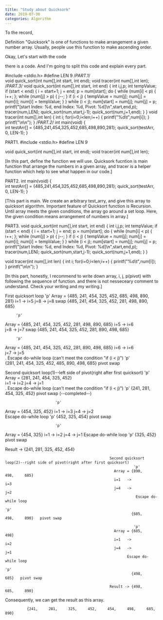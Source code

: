 ```yaml
---
title: "Study about Quicksork"
date: 2019-07-30 
categories: Algorithm
---
```


To the record,

Definition 
"Quicksork" is one of functions to make arrangement a given number array. Usually, people use this function to make ascending order.

Okay, Let's start with the code

there is a code. And I'm going to split this code and explain every part.






#include <stdio.h>
#define LEN 9
/*PART.1*/  
void quick_sort(int num[],int start, int end);
void tracer(int num[],int len);
/*PART.3*/ 
void quick_sort(int num[],int start, int end)
{
    int i,j,p;
    int tempValue; 
    if (start < end) 
    {
        i = start+1; 
        j = end;
        p = num[start]; 
        do 
        {
            while (num[i] < p)
            {
                i++; 
            };
            while (num[j] > p) 
            {
                j--; 
            }
            if (i < j)
            {
                tempValue = num[j];
                num[j] = num[i];
                num[i] = tempValue;
            }
        } while (i < j);
        num[start] = num[j];
        num[j] = p;
        printf("[start Index: %d, end Index: %d, Pivot: %d]\n",start,end,p); 
        tracer(num,LEN); 
        quick_sort(num,start,j-1);
        quick_sort(num,j+1,end);
    }
} 
void tracer(int num[],int len)
{
    int i;
    for(i=0;i<len;i++)
    {
        printf("%d\t",num[i]);
    }
    printf("\n\n");
}
/*PART.2*/ 
int main(void)
{    
    int testArr[] = {485,241,454,325,452,685,498,890,281};
    quick_sort(testArr, 0, LEN-1); 
}






PART1.
#include <stdio.h>
#define LEN 9
  
void quick_sort(int num[],int start, int end);
void tracer(int num[],int len);
  
[In this part, define the function we will use. Quicksork fucntion is main function that arrange the numbers in a given array, and tracer is a helper function which help to see what happen in our code.]


PART2.
int main(void)
{    
    int testArr[] = {485,241,454,325,452,685,498,890,281};
    quick_sort(testArr, 0, LEN-1); 
}

[This part is main. We create an arbitrary test_arry, and give this array to quicksort algorithm. Important feature of Quicksort function is Recursion. Until array meets the given conditions, the array go around a set loop. Here, the given condition means arrangement of numbers in array.]


PART3.
void quick_sort(int num[],int start, int end)
{
    int i,j,p;
    int tempValue; 
    if (start < end) 
    {
        i = start+1; 
        j = end;
        p = num[start]; 
        do 
        {
            while (num[i] < p)
            {
                i++; 
            };
            while (num[j] > p) 
            {
                j--; 
            }
            if (i < j)
            {
                tempValue = num[j];
                num[j] = num[i];
                num[i] = tempValue;
            }
        } while (i < j);
        num[start] = num[j];
        num[j] = p;
        printf("[start Index: %d, end Index: %d, Pivot: %d]\n",start,end,p); 
        tracer(num,LEN); 
        quick_sort(num,start,j-1);
        quick_sort(num,j+1,end);
    }
}
  
void tracer(int num[],int len)
{
    int i;
    for(i=0;i<len;i++)
    {
        printf("%d\t",num[i]);
    }
    printf("\n\n");
}

[In this part, honestly, I recommend to write down array, i, j, p(pivot) with following the sequence of function. and there is not nesseceary comment to understand. Check your writing and my writing.]

First quicksort loop
         'p'
Array = {485,     241,     454,     325,     452,     685,     498,     890,     281}
i=1   ->                                              i=5
j=8   ->                                                                         j=8       swap
        {485,     241,     454,     325,     452,     281,     498,     890,     685}  
        

         'p'
Array = {485,     241,     454,     325,     452,     281,     498,     890,     685}
i=5   ->                                                       i=6  
j=8   ->                                                                j=7                swap
        {485,     241,     454,     325,     452,     281,     890,     498,     685}
        
         'p'
Array = {485,     241,     454,     325,     452,     281,     890,     498,     685}
i=6   ->                                                       i=6  
j=7   ->                                              j=5                                  
                                                       .
                                            Escape do-while loop 
                                    (can't meet the condition "if (i < j)")
                                                      'p'                                           
        {281,     241,     454,     325,     452,     485,     890,     498,     685}      pivot swap

Second quicksort loop(1)--left side of pivot(right after first quicksort)
         'p'
Array = {281,     241,     454,     325,     452}        
i=1   ->                   i=2
j=4   ->          j=1                              
                            .
                 Escape do-while loop 
         (can't meet the condition "if (i < j)")
                  'p'
        {241,     281,     454,     325,     452}   pivot swap
       (--completed--)  

                           'p'
Array =                   {454,     325,     452}
i=1   ->                                           i=3
j=4   ->                                     j=2    
                            Escape do-while loop
                                             'p'
                          {452,     325,     454}   pivot swap

                           'p'
Array =                   {454,     325}
i=1   ->                                  i=2
j=4   ->                            j=1
                        Escape do-while loop
                                    'p'
                          {325,     452}   pivot swap


Result -> {241,     281,     325,     452,     454}



                                                    Second quicksort loop(2)--right side of pivot(right after first quicksort)
                                                               'p'
                                                      Array = {890,     498,     685}        
                                                      i=1   ->                         i=3
                                                      j=4   ->                   j=2                              
                                                                Escape do-while loop
                                                                                 'p'
                                                              {685,     498,     890}   pivot swap
                                                              
                                                               'p'
                                                      Array = {685,     498}        
                                                      i=1   ->                i=2
                                                      j=4   ->          j=1
                                                            Escape do-while loop
                                                                        'p'
                                                              {498,     685}   pivot swap
                                                              
                                                    Result -> {498,     685,     890}
                                                              
                                                              
                                                          
                                                          
                                                          
Consequently, we can get the result as this array.
              
              {241,     281,     325,     452,     454,     498,     685,     890}
              
                                                                                                       


                                                                                                                 
                                                                                              




 


